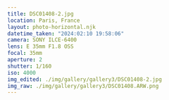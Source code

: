 ```yaml
---
title: DSC01408-2.jpg
location: Paris, France
layout: photo-horizontal.njk
datetime_taken: "2024:02:10 19:58:06"
camera: SONY ILCE-6400
lens: E 35mm F1.8 OSS
focal: 35mm
aperture: 2
shutter: 1/160
iso: 4000
img_edited: ./img/gallery/gallery3/DSC01408-2.jpg
img_raw: ./img/gallery/gallery3/DSC01408.ARW.png
---
```

